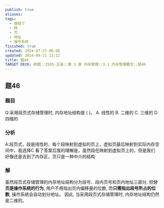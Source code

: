```yaml
---
publish: true
aliases: 
tags:
  - 做错了
  - 段
  - 页
  - 地址
  - 操作系统
finished: true
created: 2024-07-23 06:08
updated: 2024-09-21 13:12
title: 题46
TARGET DECK: 刷题::25OS-王道::第 3 章 内存管理::3.1 内存管理概念::题46
---
```

## 题46
### 题目
Q:采用段页式存储管理时, 内存地址结构是 ( )。
A. 线性的 B. 二维的 C. 三维的 D. 四维的
### 分析
A:段页式，段是线性的，每个段映射到虚拟的页上，虚拟页最后映射到实际内存空间中，我选择C
看了答案后我的理解是，虽然段在映射到虚拟页上的，但是我们好像还是去到了内存区，页只是一种中介的结构
### 解
虽然段页式存储管理的内存地址结构分为段号、段内页号和页内地址三部分, 但**分页是操作系统的行为**, 用户不用指出页内偏移量的位数, 而**只需指出段号所占的位数**, 操作系统会自动划分地址。
因此, 当采用段页式存储管理时, 内存地址结构仍然是二维的。
<!--ID: 1724147519887-->

